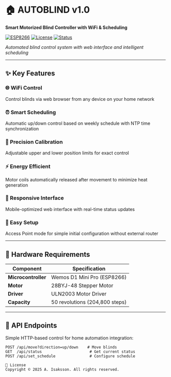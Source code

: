 # 🏠 AUTOBLIND v1.0

**Smart Motorized Blind Controller with WiFi & Scheduling**

[![ESP8266](https://img.shields.io/badge/Platform-ESP8266-blue.svg)](https://www.espressif.com/)
[![License](https://img.shields.io/badge/License-Copyright-red.svg)](LICENSE)
[![Status](https://img.shields.io/badge/Status-Stable-green.svg)]()

*Automated blind control system with web interface and intelligent scheduling*

---

## ✨ Key Features

### 🌐 WiFi Control
Control blinds via web browser from any device on your home network

### ⏰ Smart Scheduling
Automatic up/down control based on weekly schedule with NTP time synchronization

### 🎯 Precision Calibration
Adjustable upper and lower position limits for exact control

### ⚡ Energy Efficient
Motor coils automatically released after movement to minimize heat generation

### 📱 Responsive Interface
Mobile-optimized web interface with real-time status updates

### 🔧 Easy Setup
Access Point mode for simple initial configuration without external router

---

## 🔧 Hardware Requirements

| Component | Specification |
|-----------|--------------|
| **Microcontroller** | Wemos D1 Mini Pro (ESP8266) |
| **Motor** | 28BYJ-48 Stepper Motor |
| **Driver** | ULN2003 Motor Driver |
| **Capacity** | 50 revolutions (204,800 steps) |

---

## 🚀 API Endpoints

Simple HTTP-based control for home automation integration:
```http
POST /api/move?direction=up/down    # Move blinds
GET  /api/status                     # Get current status
POST /api/set_schedule               # Configure schedule

📄 License
Copyright © 2025 A. Isaksson. All rights reserved.
